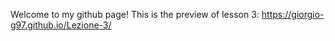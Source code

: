 Welcome to my github page!
This is the preview of lesson 3:
https://giorgio-g97.github.io/Lezione-3/

